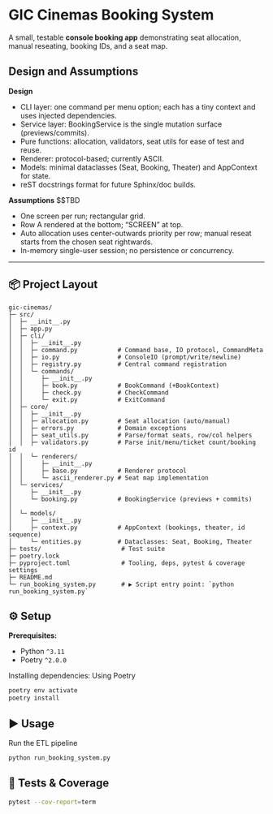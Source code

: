 # GIC Cinemas Booking System

A small, testable **console booking app** demonstrating seat allocation, manual reseating, booking IDs, and a seat map.



## Design and Assumptions

**Design**


* CLI layer: one command per menu option; each has a tiny context and uses injected dependencies.
* Service layer: BookingService is the single mutation surface (previews/commits).
* Pure functions: allocation, validators, seat utils for ease of test and reuse.
* Renderer: protocol-based; currently ASCII.
* Models: minimal dataclasses (Seat, Booking, Theater) and AppContext for state.
* reST docstrings format for future Sphinx/doc builds.

**Assumptions** $$TBD

* One screen per run; rectangular grid.
* Row A rendered at the bottom; “SCREEN” at top.
* Auto allocation uses center-outwards priority per row; manual reseat starts from the chosen seat rightwards.
* In-memory single-user session; no persistence or concurrency.


---

## 📦 Project Layout

```
gic-cinemas/
├─ src/
│  ├─ __init__.py
│  ├─ app.py
│  ├─ cli/
│  │  ├─ __init__.py
│  │  ├─ command.py           # Command base, IO protocol, CommandMeta
│  │  ├─ io.py                # ConsoleIO (prompt/write/newline)
│  │  ├─ registry.py          # Central command registration
│  │  └─ commands/
│  │     ├─ __init__.py
│  │     ├─ book.py           # BookCommand (+BookContext)
│  │     ├─ check.py          # CheckCommand
│  │     └─ exit.py           # ExitCommand
│  ├─ core/
│  │  ├─ __init__.py
│  │  ├─ allocation.py        # Seat allocation (auto/manual)
│  │  ├─ errors.py            # Domain exceptions
│  │  ├─ seat_utils.py        # Parse/format seats, row/col helpers
│  │  ├─ validators.py        # Parse init/menu/ticket count/booking id
│  │  └─ renderers/
│  │     ├─ __init__.py
│  │     ├─ base.py           # Renderer protocol
│  │     └─ ascii_renderer.py # Seat map implementation
│  └─ services/
│     ├─ __init__.py
│     └─ booking.py           # BookingService (previews + commits)
│
│  └─ models/
│     ├─ __init__.py
│     ├─ context.py           # AppContext (bookings, theater, id sequence)
│     └─ entities.py          # Dataclasses: Seat, Booking, Theater
├─ tests/                      # Test suite
├─ poetry.lock
├─ pyproject.toml              # Tooling, deps, pytest & coverage settings
├─ README.md
└─ run_booking_system.py       # ▶️ Script entry point: `python run_booking_system.py`

```




## ⚙️ Setup

**Prerequisites:**  
- Python `^3.11`  
- Poetry `^2.0.0`


Installing dependencies:
Using Poetry

```bash
poetry env activate
poetry install
```


## ▶️ Usage

Run the ETL pipeline
```bash
python run_booking_system.py
```

## 🧪 Tests & Coverage
```bash
pytest --cov-report=term
```

